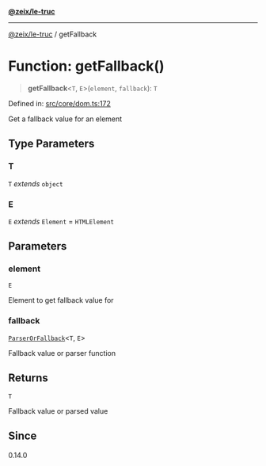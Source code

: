 [**@zeix/le-truc**](../README.md)

---

[@zeix/le-truc](../globals.md) / getFallback

# Function: getFallback()

> **getFallback**\<`T`, `E`\>(`element`, `fallback`): `T`

Defined in: [src/core/dom.ts:172](https://github.com/zeixcom/le-truc/blob/a2e3a5bb1b7ab9e964c80c41c9edbb895cf2ce79/src/core/dom.ts#L172)

Get a fallback value for an element

## Type Parameters

### T

`T` _extends_ `object`

### E

`E` _extends_ `Element` = `HTMLElement`

## Parameters

### element

`E`

Element to get fallback value for

### fallback

[`ParserOrFallback`](../type-aliases/ParserOrFallback.md)\<`T`, `E`\>

Fallback value or parser function

## Returns

`T`

Fallback value or parsed value

## Since

0.14.0
